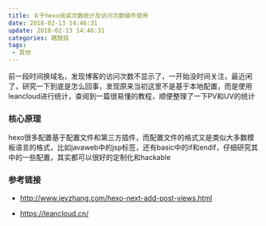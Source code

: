 ```yaml
---
title: 关于hexo阅读次数统计及访问次数插件使用
date: 2018-02-13 14:46:31
update: 2018-02-13 14:46:31
categories: 瞎鼓捣
tags: 
 - 其他
---
```


前一段时间换域名，发现博客的访问次数不显示了，一开始没时间关注，最近闲了，研究一下到底是怎么回事，发现原来当初这里不是基于本地配置，而是使用leancloud进行统计，查阅到一篇很易懂的教程，顺便整理了一下PV和UV的统计

<!--more-->

### 核心原理

hexo很多配置基于配置文件和第三方插件，而配置文件的格式又是类似大多数模板语言的格式，比如javaweb中的jsp标签，还有basic中的if和endif，仔细研究其中的一些配置，其实都可以很好的定制化和hackable

### 参考链接

- <a href="http://www.jeyzhang.com/hexo-next-add-post-views.html">http://www.jeyzhang.com/hexo-next-add-post-views.html</a>

- <a href="https://leancloud.cn/">https://leancloud.cn/</a>
